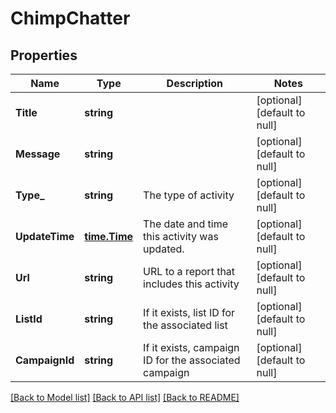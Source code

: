 # ChimpChatter

## Properties
Name | Type | Description | Notes
------------ | ------------- | ------------- | -------------
**Title** | **string** |  | [optional] [default to null]
**Message** | **string** |  | [optional] [default to null]
**Type_** | **string** | The type of activity | [optional] [default to null]
**UpdateTime** | [**time.Time**](time.Time.md) | The date and time this activity was updated. | [optional] [default to null]
**Url** | **string** | URL to a report that includes this activity | [optional] [default to null]
**ListId** | **string** | If it exists, list ID for the associated list | [optional] [default to null]
**CampaignId** | **string** | If it exists, campaign ID for the associated campaign | [optional] [default to null]

[[Back to Model list]](../README.md#documentation-for-models) [[Back to API list]](../README.md#documentation-for-api-endpoints) [[Back to README]](../README.md)

